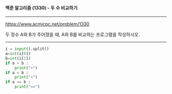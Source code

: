 #### 백준 알고리즘 (1330) - 두 수 비교하기

---

https://www.acmicpc.net/problem/1330

두 정수 A와 B가 주어졌을 때, A와 B를 비교하는 프로그램을 작성하시오.

---



```python
i = input().split()
a=int(i[0])
b=int(i[1])
if a > b :
    print(">")
if a < b :
    print("<")
if a == b :
    print("==")
```

